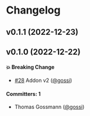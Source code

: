# Changelog

## v0.1.1 (2022-12-23)

## v0.1.0 (2022-12-22)

#### :boom: Breaking Change

* [#28](https://github.com/theemo-tokens/ember-theemo/pull/28) Addon v2 ([@gossi](https://github.com/gossi))

#### Committers: 1

- Thomas Gossmann ([@gossi](https://github.com/gossi))
